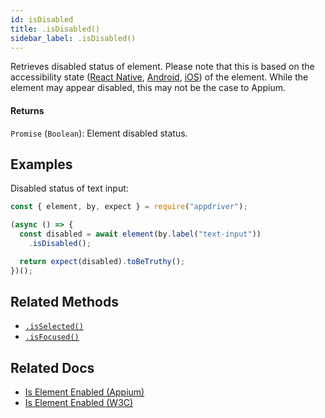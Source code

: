 ```yaml
---
id: isDisabled
title: .isDisabled()
sidebar_label: .isDisabled()
---
```


Retrieves disabled status of element. Please note that this is based on the accessibility state ([React Native](https://facebook.github.io/react-native/docs/accessibility#accessibilitystates-ios-android), [Android](https://developer.android.com/reference/android/view/accessibility/AccessibilityNodeInfo.html#isEnabled%28%29), [iOS](https://developer.apple.com/documentation/uikit/uiaccessibility/uiaccessibilitytraits/1620208-notenabled)) of the element. While the element may appear disabled, this may not be the case to Appium.

#### Returns

`Promise` (`Boolean`): Element disabled status.

## Examples

Disabled status of text input:

```javascript
const { element, by, expect } = require("appdriver");

(async () => {
  const disabled = await element(by.label("text-input"))
    .isDisabled();

  return expect(disabled).toBeTruthy();
})();
```

## Related Methods

- [`.isSelected()`](./isSelected.md)
- [`.isFocused()`](./isFocused.md)

## Related Docs

- [Is Element Enabled (Appium)](http://appium.io/docs/en/commands/element/attributes/enabled/)
- [Is Element Enabled (W3C)](https://www.w3.org/TR/webdriver/#dfn-is-element-enabled)